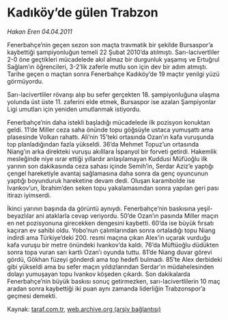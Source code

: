# Kadıköy’de gülen Trabzon

*Hakan Eren 04.04.2011*

<div class="yazi"><p>Fenerbahçe’nin geçen sezon son maçta travmatik bir şekilde Bursaspor’a kaybettiği şampiyonluğun temeli 22 Şubat 2010’da atılmıştı. Sarı-lacivertliler 2-0 öne geçtikleri mücadelede akıl almaz bir durgunluk yaşamış ve Ertuğrul Sağlam’ın öğrencileri, 3-2’lik zaferle mutlu son için dev bir adım atmıştı. Tarihe geçen o maçtan sonra Fenerbahçe Kadıköy’de 19 maçtır yenilgi yüzü görmüyordu.</p>
<p>Sarı-lacivertliler rövanşı alıp bu sefer gerçekten 18. şampiyonluğuna ulaşma yolunda üst üste 11. zaferini elde etmek, Bursaspor ise azalan Şampiyonlar Ligi umutları için yeniden umutlanmak istiyordu.</p>
<p>Fenerbahçe’nin daha istekli başladığı mücadelede ilk pozisyon konuktan geldi. 11’de Miller ceza saha önünde topu göğsüyle ustaca yumuşattı ama plasesinde Volkan rahattı. Ali’nin 15’teki ortasında Ozan’ın kafa vuruşunda top planladığından fazla yükseldi. 36’da Mehmet Topuz’un ortasında Niang’ın arka direkteki vuruşu akılllara İspanyol bir forveti getirdi. Hakemlik mesleğinde niye ısrar ettiği yıllardır anlaşılamayan Kuddusi Müfüoğlu ilk yarının son dakikasında ceza sahası içinde Semih’in, Serdar Aziz’e yaptığı çengel hareketiyle avantaj sağlamasına daha sonra da genç oyuncunun yaptığı boyunduruk hareketine devam dedi. Oluşan karambolde ise Ivankov’un, İbrahim’den seken topu yakalamasından sonra yapılan geri pası itirazı iyimserdi.</p>
<p>İkinci yarının başında da görüntü aynıydı. Fenerbahçe’nin baskısına yeşil-beyazlılar ani ataklarla cevap veriyordu. 50’de Ozan’ın pasında Miller maçın en net pozisyonuna girecekken dengesini kaybetti. 60’da ise büyük fırsatı kaçıran ev sahibi oldu. Yobo’nun çalımlarından sonra ortaladığı topu Niang indirdi ama Türkiye’deki 200. resmi maçına çıkan Alex’in uçarak vurduğu kafa vuruşu bir metre önündeki Ivankov’da kaldı. 76’da Müftüoğlu düdükten sonra topa vuran sarı kartlı Ozan’ı oyunda tuttu. 81’de Niang duvar görevi gördü, Gökhan füzeyi gönderdi ama top hedefi bulmadı. 85’te Alex derbideki gibi yükseldi ama bu sefer maçın yıldızlarından Serdar’ın müdahelesinden dolayı yumuşayan topu Ivankov köşeden çıkardı. Son dakikalarda Fenerbahçe’nin büyük baskısı sonuç getirmezken, sarı-lacivertlilerin 10 maç aradan sonra kaybettiği iki puan aynı zamanda liderliğin Trabzonspor’a geçmesi demekti.</p>
</div>

Kaynak: [taraf.com.tr](http://www.taraf.com.tr/hakan-eren/makale-kadikoy-de-gulen-trabzon.htm), [web.archive.org (arşiv bağlantısı)](http://web.archive.org/web/20131107162834/http://www.taraf.com.tr/hakan-eren/makale-kadikoy-de-gulen-trabzon.htm)

